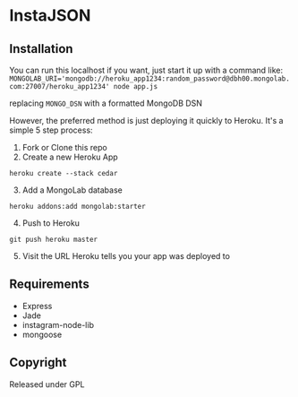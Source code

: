 # InstaJSON
## Installation
You can run this localhost if you want, just start it up with a command like:
	`MONGOLAB_URI='mongodb://heroku_app1234:random_password@dbh00.mongolab.com:27007/heroku_app1234' node app.js`

replacing `MONGO_DSN` with a formatted MongoDB DSN 

However, the preferred method is just deploying it quickly to Heroku. It's a simple 5 step process:

1. Fork or Clone this repo
2. Create a new Heroku App

 `heroku create --stack cedar`

3. Add a MongoLab database

 `heroku addons:add mongolab:starter`

4. Push to Heroku

 `git push heroku master`

5. Visit the URL Heroku tells you your app was deployed to
## Requirements

* Express
* Jade
* instagram-node-lib
* mongoose

## Copyright
Released under GPL